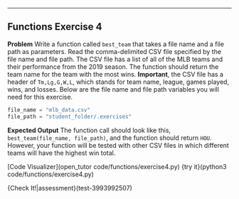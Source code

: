 ----------

## Functions Exercise 4

**Problem**
Write a function called `best_team` that takes a file name and a file path as parameters. Read the comma-delimited CSV file specified by the file name and file path. The CSV file has a list of all of the MLB teams and their performance from the 2019 season. The function should return the team name for the team with the most wins. **Important**, the CSV file has a header of `Tm,Lg,G,W,L`, which stands for team name, league, games played, wins, and losses. Below are the file name and file path variables you will need for this exercise.

```python
file_name = "mlb_data.csv"
file_path = "student_folder/.exercises"
```

**Expected Output**
The function call should look like this, `best_team(file_name, file_path)`, and the function should return `HOU`. However, your function will be tested with other CSV files in which different teams will have the highest win total.

[Code Visualizer](open_tutor code/functions/exercise4.py)
{try it}(python3 code/functions/exercise4.py)

{Check It!|assessment}(test-3993992507)